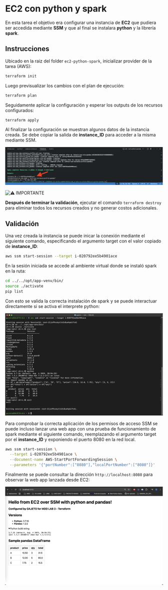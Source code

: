 # EC2 con python y spark

En esta tarea el objetivo era configurar una instancia de **EC2** que pudiera ser accedida mediante **SSM** y que al final se instalara **python** y la librería **spark**.

## Instrucciones
Ubicado en la raiz del folder `ec2-python-spark`, inicializar provider de la tarea (AWS):   
```bash
terraform init
```
Luego previsualizar los cambios con el plan de ejecución:
```bash
terraform plan
```
Seguidamente aplicar la configuración y esperar los outputs de los recursos configurados:
```bash
terraform apply
```

Al finalizar la configuración se muestran algunos datos de la instancia creada. Se debe copiar la salida de **instance_ID** para acceder a la misma mediante SSM.

![Apply out](./results/apply-out.png)

![⚠️ IMPORTANTE](https://img.shields.io/badge/%E2%9A%A0%EF%B8%8F-WARNING-red?style=for-the-badge) 

**Después de terminar la validación**, ejecutar el comando  `terraform destroy` para eliminar todos los recursos creados y no generar costos adicionales.


## Validación
Una vez creada la instancia se puede inicar la conexión mediante el siguiente comando, especificando el argumento target con el valor copiado de **instance_ID**:
```bash
aws ssm start-session --target i-020792ee5b4901ace
```
En la sesión iniciada se accede al ambiente virtual donde se instaló spark en la ruta:
```bash
cd ../../opt/app-venv/bin/
source ./activate
pip list
```
Con esto se valida la correcta instalación de spark y se puede interactuar directamente si se activa el interprete python:

![CLI test](./results/cli-test.png)

Para comprobar la correcta aplicación de los permisos de acceso SSM se puede incluso lanzar una web app con una prueba de funcionamiento de spark mediante el siguiente comando, reemplazando el argumento target por el **instance_ID** y exponiendo el puerto 8080 en la red local.
```bash
aws ssm start-session \
  --target i-020792ee5b4901ace \
  --document-name AWS-StartPortForwardingSession \
  --parameters '{"portNumber":["8080"],"localPortNumber":["8080"]}'

```

Finalmente se puede consultar la dirección `http://localhost:8080` para observar la web app lanzada desde EC2:

![web test](./results/web-test.png)



